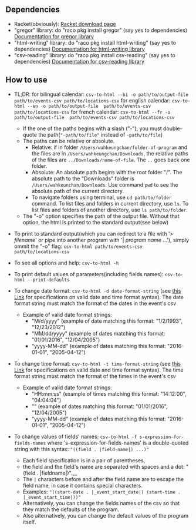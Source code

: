 Dependencies
----------------
* Racket(obviously): [Racket download page](https://download.racket-lang.org/)
* "gregor" library: do "raco pkg install gregor" (say yes to dependencies)
  [Documentation for gregor library](https://docs.racket-lang.org/gregor/index.html)
* "html-writing" library: do "raco pkg install html-writing" (say yes to dependencies)
  [Documentation for html-writing library](https://docs.racket-lang.org/html-writing/index.html)
* "csv-reading" library: do "raco pkg install csv-reading" (say yes to dependencies)
  [Documentation for csv-reading library](https://docs.racket-lang.org/csv-reading/index.html)

How to use
------------
* TL;DR: 
  for bilingual calendar: `csv-to-html --bi -o path/to/output-file  path/to/events-csv path/to/locations-csv`
  for english calendar: `csv-to-html --en -o path/to/output-file  path/to/events-csv path/to/locations-csv` 
  for french calendar: `csv-to-html --fr -o path/to/output-file  path/to/events-csv path/to/locations-csv` 
  * If the one of the paths begins with a slash ("-"), you must double-quote the path(`"-path/to/file"` instead of `-path/to/file`)
  * The paths can be relative or absolute.
    * Relative: if in folder `/Users/wahkeungchan/folder-of-program` and the files are in `/Users/wahkeungchan/Downloads`,
      the relative paths of the files are `../Downloads/name-of-file`. The `..` goes back one folder.
    * Absolute: An absolute path begins with the root folder "/". 
      The absolute path to the "Downloads" folder is `/Users/wahkeunchan/Downloads`.
      Use command `pwd` to see the absolute path of the current directory.
    * To navigate folders using terminal, use `cd path/to/folder` command. 
      To list files and folders in current directory, use `ls`.
      To list files and folders of another directory, use `ls path/to/folder`.    
  * The "-o" option specifies the path of the output file. Without that option, the html is printed to the standard output(see below)
  
* To print to standard output(which you can redirect to a file with '> *filename*' or pipe into another program with '| *program name* ...'),
  simply ommit the "-o" flag:
  `csv-to-html path/to/events-csv path/to/locations-csv`
* To see all options and help: `csv-to-html -h`
* To print default values of parameters(including fields names): `csv-to-html --print-defaults`
* To change date format: `csv-to-html -d date-format-string` 
  (see [this Link](http://unicode.org/reports/tr35/tr35-dates.html#Date_Field_Symbol_Table) for specifications on valid date and time format syntax).
  The date format string must match the format of the dates in the event's csv
  * Example of valid date format strings: 
    - "M/d/yyyy" (example of date matching this format: "1/2/1993", "12/23/2012")
    - "MM/dd/yyyy" (example of dates matching this format: "01/01/2016", "12/04/2005")
    - "yyyy-MM-dd" (example of dates matching this format: "2016-01-01", "2005-04-12")
  
* To change time format: `csv-to-html -t time-format-string` 
  (see [this Link](http://unicode.org/reports/tr35/tr35-dates.html#Date_Field_Symbol_Table) for specifications on valid date and time format syntax).
  The time format string must match the format of the times in the event's csv
  * Example of valid date format strings: 
    - "HH:mm:ss" (example of times matching this format: "14:12:00", "04:04:04")
    - "" (example of dates matching this format: "01/01/2016", "12/04/2005")
    - "yyyy-MM-dd" (example of dates matching this format: "2016-01-01", "2005-04-12")
* To change values of fields' names: `csv-to-html -f s-expression-for-fields-names` 
  where 's-expression-for-fields-names' is a double-quoted string with this syntax: `"((field . |field-name|) ...)"`
  * Each field specification is in a pair of parentheses, 
  * the field and the field's name are separated with spaces and a dot: "(field . |fieldname|)".__
  * The `|` characters before and after the field name are to escape the field name, 
    in case it contains special characters. 
  * Examples: `"((start-date . |_event_start_date|) (start-time . |_event_start_time|))"`
  * Alternatively, you can change the fields names of the csv so that they match the defaults of the program.
  * Also alternatively, you can change the default values of the program itself.
  
  
